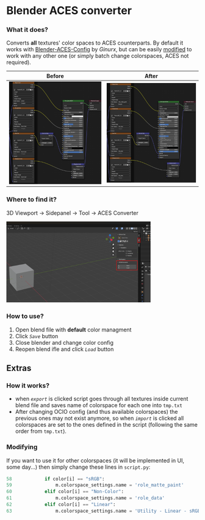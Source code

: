 # Blender ACES converter

### What it does?

Converts **all** textures' color spaces to ACES counterparts. By default it works with [Blender-ACES-Config](https://github.com/Ginurx/Blender-ACES-Config/tree/main) by *Ginurx*, but can be easily [modified](#modifying) to work with any other one (or simply batch change colorspaces, ACES not required).

Before             |  After
:-------------------------:|:-------------------------:
![](images/before.png)  |  ![](images/after.png)

### Where to find it?

3D Viewport -> Sidepanel -> Tool -> ACES Converter

<img width="75%" src="images/location.png">


### How to use?

1. Open blend file with **default** color managment
2. Click *`Save`* button
3. Close blender and change color config
4. Reopen blend ifle and click *`Load`* button

## Extras

### How it works?

- when *`export`* is clicked script goes through all textures inside current blend file and saves name of colorspace for each one into `tmp.txt`
- After changing OCIO config (and thus available colorspaces) the previous ones may not exist anymore, so when *`import`* is clicked all colorspaces are set to the ones defined in the script (following the same order from `tmp.txt`).

### Modifying

If you want to use it for other colorspaces (it will be implemented in UI, some day...) then simply change these lines in `script.py`:
  
```py
58            if color[i] == "sRGB":
59                m.colorspace_settings.name = 'role_matte_paint'
60            elif color[i] == "Non-Color":
61                m.colorspace_settings.name = 'role_data'
62            elif color[i] == "Linear":
63                m.colorspace_settings.name = 'Utility - Linear - sRGB'
```